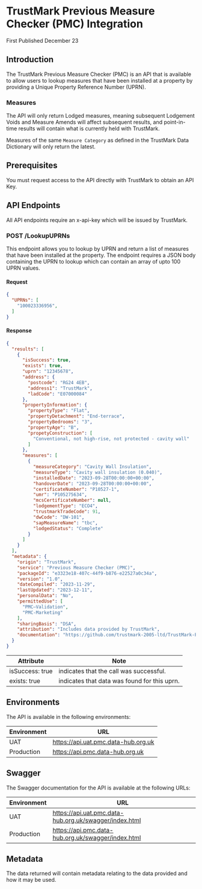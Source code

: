 # TrustMark Previous Measure Checker (PMC) Integration

First Published December 23

## Introduction

The TrustMark Previous Measure Checker (PMC) is an API that is available to allow users to lookup measures that have been installed at a property by providing a Unique Property Reference Number (UPRN).

### Measures

The API will only return Lodged measures, meaning subsequent Lodgement Voids and Measure Amends will affect subsequent results, and point-in-time results will contain what is currently held with TrustMark.

Measures of the same `Measure Category` as defined in the TrustMark Data Dictionary will only return the latest.

## Prerequisites

You must request access to the API directly with TrustMark to obtain an API Key.

## API Endpoints

All API endpoints require an x-api-key which will be issued by TrustMark.

### POST /LookupUPRNs

This endpoint allows you to lookup by UPRN and return a list of measures that have been installed at the property. The endpoint requires a JSON body containing the UPRN to lookup which can contain an array of upto 100 UPRN values.

#### Request

```json
{
  "UPRNs": [
    "100023336956",
  ]
}
```

#### Response

```json
{
  "results": [
    {
      "isSuccess": true,
      "exists": true,
      "uprn": "12345678",
      "address": {
        "postcode": "RG24 4EB",
        "address1": "TrustMark",
        "ladCode": "E07000084"
      },
      "propertyInformation": {
        "propertyType": "Flat",
        "propertyDetachment": "End-terrace",
        "propertyBedrooms": "3",
        "propertyAge": "B",
        "propetyConstruction": [
          "Conventional, not high-rise, not protected - cavity wall"
        ]
      },
      "measures": [
        {
          "measureCategory": "Cavity Wall Insulation",
          "measureType": "Cavity wall insulation (0.040)",
          "installedDate": "2023-09-28T00:00:00+00:00",
          "handoverDate": "2023-09-28T00:00:00+00:00",
          "certificateNumber": "P10527-1",
          "umr": "P105275634",
          "mcsCertificateNumber": null,
          "lodgementType": "ECO4",
          "trustmarkTradeCode": 91,
          "dwCode": "DW-101",
          "sapMeasureName": "tbc",
          "lodgedStatus": "Complete"
        }
      ]
    }
  ],
  "metadata": {
    "origin": "TrustMark",
    "service": "Previous Measure Checker (PMC)",
    "packageId": "e3323e18-407c-44f9-b876-e22527a0c34a",
    "version": "1.0",
    "dateCompiled": "2023-11-29",
    "lastUpdated": "2023-12-11",
    "personalData": "No",
    "permittedUse": [
      "PMC–Validation",
      "PMC-Marketing"
    ],
    "sharingBasis": "DSA",
    "attribution": "Includes data provided by TrustMark",
    "documentation": "https://github.com/trustmark-2005-ltd/TrustMark-PreviousMeasureChecker-Integration/"
  }
}
```

| Attribute | Note |
| ----------- | --- |
| isSuccess: true | indicates that the call was successful. |
| exists: true | indicates that data was found for this uprn. |

## Environments

The API is available in the following environments:

| Environment | URL |
| ----------- | --- |
| UAT | https://api.uat.pmc.data-hub.org.uk |
| Production | https://api.pmc.data-hub.org.uk |

## Swagger

The Swagger documentation for the API is available at the following URLs:

| Environment | URL |
| ----------- | --- |
| UAT | https://api.uat.pmc.data-hub.org.uk/swagger/index.html |
| Production | https://api.pmc.data-hub.org.uk/swagger/index.html |

## Metadata

The data returned will contain metadata relating to the data provided and how it may be used.
